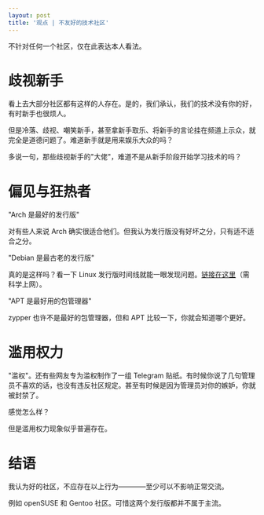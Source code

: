 ```yaml
---
layout: post
title: '观点 | 不友好的技术社区'
---
```

不针对任何一个社区，仅在此表达本人看法。

# 歧视新手

看上去大部分社区都有这样的人存在。是的，我们承认，我们的技术没有你的好，有时新手也很烦人。

但是冷落、歧视、嘲笑新手，甚至拿新手取乐、将新手的言论挂在频道上示众，就完全是道德问题了。难道新手就是用来娱乐大众的吗？

多说一句，那些歧视新手的"大佬"，难道不是从新手阶段开始学习技术的吗？

# 偏见与狂热者

"Arch 是最好的发行版"

对有些人来说 Arch 确实很适合他们。但我认为发行版没有好坏之分，只有适不适合之分。

"Debian 是最古老的发行版"

真的是这样吗？看一下 Linux 发行版时间线就能一眼发现问题。[链接在这里](https://upload.wikimedia.org/wikipedia/commons/thumb/1/1b/Linux_Distribution_Timeline.svg/2820px-Linux_Distribution_Timeline.svg.png)（需科学上网）。

"APT 是最好用的包管理器"

zypper 也许不是最好的包管理器，但和 APT 比较一下，你就会知道哪个更好。

# 滥用权力

"滥权"。还有些网友专为滥权制作了一组 Telegram 贴纸。有时候你说了几句管理员不喜欢的话，也没有违反社区规定。甚至有时候是因为管理员对你的嫉妒，你就被封禁了。

感觉怎么样？

但是滥用权力现象似乎普遍存在。

# 结语

我认为好的社区，不应存在以上行为————至少可以不影响正常交流。

例如 openSUSE 和 Gentoo 社区。可惜这两个发行版都并不属于主流。
